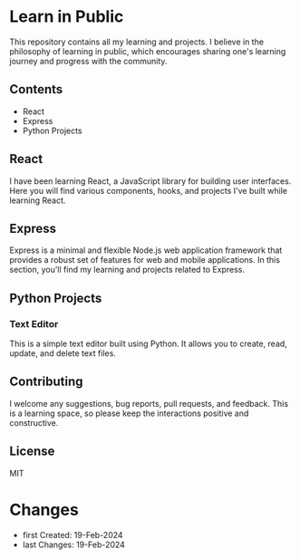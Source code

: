 # Learn in Public

This repository contains all my learning and projects. I believe in the philosophy of learning in public, which encourages sharing one's learning journey and progress with the community.

## Contents

- React
- Express
- Python Projects

## React

I have been learning React, a JavaScript library for building user interfaces. Here you will find various components, hooks, and projects I've built while learning React.

## Express

Express is a minimal and flexible Node.js web application framework that provides a robust set of features for web and mobile applications. In this section, you'll find my learning and projects related to Express.

## Python Projects

### Text Editor

This is a simple text editor built using Python. It allows you to create, read, update, and delete text files.

## Contributing

I welcome any suggestions, bug reports, pull requests, and feedback. This is a learning space, so please keep the interactions positive and constructive.

## License

MIT






# Changes

- first Created: 19-Feb-2024
- last Changes: 19-Feb-2024
